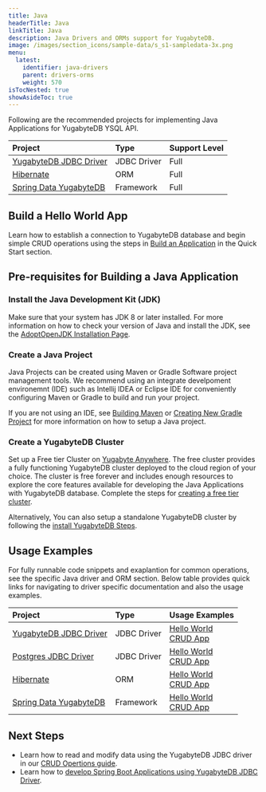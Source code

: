 ```yaml
---
title: Java
headerTitle: Java
linkTitle: Java
description: Java Drivers and ORMs support for YugabyteDB.
image: /images/section_icons/sample-data/s_s1-sampledata-3x.png
menu:
  latest:
    identifier: java-drivers
    parent: drivers-orms
    weight: 570
isTocNested: true
showAsideToc: true
---
```

Following are the recommended projects for implementing Java Applications for  YugabyteDB YSQL API.

| Project | Type | Support Level |
| :------ | :--- | :------------ |
| [YugabyteDB JDBC Driver](yugabyte-jdbc) | JDBC Driver | Full |
| [Hibernate](hibernate) | ORM |  Full |
| [Spring Data YugabyteDB](/latest/integrations/spring-framework/sdyb/) | Framework |  Full |

## Build a Hello World App

Learn how to establish a connection to YugabyteDB database and begin simple CRUD operations using the steps in [Build an Application](/latest/quick-start/build-apps/java/ysql-yb-jdbc) in the Quick Start section.

## Pre-requisites for Building a Java Application

### Install the Java Development Kit (JDK)

Make sure that your system has JDK 8 or later installed. For more information on how to check your version of Java and install the JDK, see the [AdoptOpenJDK Installation Page](https://adoptopenjdk.net/installation.html).

### Create a Java Project

Java Projects can be created using Maven or Gradle Software project management tools. We recommend using an integrate develpoment environemnt (IDE) such as Intellij IDEA or Eclipse IDE for conveniently configuring Maven or Gradle to build and run your project.

If you are not using an IDE, see [Building Maven](https://maven.apache.org/guides/development/guide-building-maven.html) or [Creating New Gradle Project](https://docs.gradle.org/current/samples/sample_building_java_applications.html) for more information on how to setup a Java project.

### Create a YugabyteDB Cluster

Set up a Free tier Cluster on [Yugabyte Anywhere](https://www.yugabyte.com/cloud/). The free cluster provides a fully functioning YugabyteDB cluster deployed to the cloud region of your choice. The cluster is free forever and includes enough resources to explore the core features available for developing the Java Applications with YugabyteDB database. Complete the steps for [creating a free tier cluster](latest/yugabyte-cloud/cloud-quickstart/qs-add/).

Alternatively, You can also setup a standalone YugabyteDB cluster by following the [install YugabyteDB Steps](/latest/quick-start/install/macos).

## Usage Examples

For fully runnable code snippets and exaplantion for common operations, see the specific Java driver and ORM section. Below table provides quick links for navigating to driver specific documentation and also the usage examples.

| Project | Type | Usage Examples |
| :------ | :--- | :------------- |
| [YugabyteDB JDBC Driver](/latest/reference/drivers/java/yugabyte-jdbc-reference/) | JDBC Driver | [Hello World](/latest/quick-start/build-apps/java/ysql-yb-jdbc) <br />[CRUD App](yugabyte-jdbc)
| [Postgres JDBC Driver](/latest/reference/drivers/java/postgres-jdbc-reference/) | JDBC Driver | [Hello World](/latest/quick-start/build-apps/java/ysql-jdbc) <br />[CRUD App](postgres-jdbc)
| [Hibernate](hibernate) | ORM |  [Hello World](/latest/quick-start/build-apps/java/ysql-jdbc) <br />[CRUD App](yugabyte-jdbc) |
| [Spring Data YugabyteDB](/latest/integrations/spring-framework/sdyb/) | Framework |  [Hello World](/latest/quick-start/build-apps/java/ysql-jdbc) <br />[CRUD App](yugabyte-jdbc) |

## Next Steps

- Learn how to read and modify data using the YugabyteDB JDBC driver in our [CRUD Opertions guide](yugabyte-jdbc).
- Learn how to [develop Spring Boot Applications using YugabyteDB JDBC Driver](/latest/integrations/spring-framework/sdyb/).
